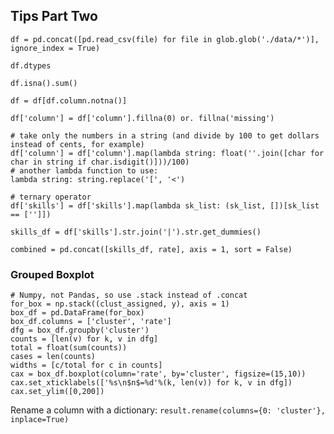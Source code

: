 ## Tips Part Two

```
df = pd.concat([pd.read_csv(file) for file in glob.glob('./data/*')], ignore_index = True)
```

`df.dtypes`

`df.isna().sum()`

`df = df[df.column.notna()]`

`df['column'] = df['column'].fillna(0) or. fillna('missing')`

```
# take only the numbers in a string (and divide by 100 to get dollars instead of cents, for example)
df['column'] = df['column'].map(lambda string: float(''.join([char for char in string if char.isdigit()]))/100)
# another lambda function to use:
lambda string: string.replace('[', '<')
```

```
# ternary operator
df['skills'] = df['skills'].map(lambda sk_list: (sk_list, [])[sk_list == ['']])
```

`skills_df = df['skills'].str.join('|').str.get_dummies()`

`combined = pd.concat([skills_df, rate], axis = 1, sort = False)`

### Grouped Boxplot

```
# Numpy, not Pandas, so use .stack instead of .concat
for_box = np.stack((clust_assigned, y), axis = 1)
box_df = pd.DataFrame(for_box)
box_df.columns = ['cluster', 'rate']
dfg = box_df.groupby('cluster')
counts = [len(v) for k, v in dfg]
total = float(sum(counts))
cases = len(counts)
widths = [c/total for c in counts]  
cax = box_df.boxplot(column='rate', by='cluster', figsize=(15,10))
cax.set_xticklabels(['%s\n$n$=%d'%(k, len(v)) for k, v in dfg])
cax.set_ylim([0,200])
```

Rename a column with a dictionary:
`result.rename(columns={0: 'cluster'}, inplace=True)`
